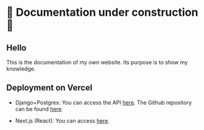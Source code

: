 # 🚧 Documentation under construction 🚧

## Hello

This is the documentation of my own website. Its purpose is to show my knowledge.

## Deployment on Vercel

- Django+Postgres: You can access the API [here][railway]. The Github repository can be found [here][django-repo].

- Next.js (React): You can access [here][vercel]. 


[django-repo]: https://github.com/Ewerton12F/devton-django
[next-repo]: https://github.com/Ewerton12F/devton
[railway]: https://teste-server-2.vercel.app/api/services-list
[vercel]: https://www.devton.tech/